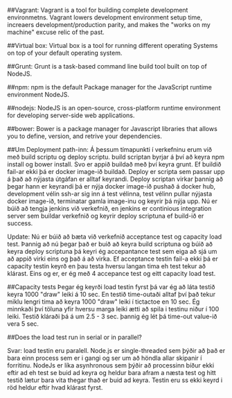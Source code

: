 ##Vagrant:
Vagrant is a tool for building complete development environmetns. Vagrant lowers development environment setup time, increaers development/production parity, and makes the "works on my machine" excuse relic of the past.

##Virtual box:
Virtual box is a tool for running different operating Systems on top of your default operating system.

##Grunt:
Grunt is a task-based command line build tool built on top of NodeJS.

##npm:
npm is the default Package manager for the JavaScript runtime environment NodeJS.

##nodejs:
NodeJS is an open-source, cross-platform runtime environment for developing server-side web applications.

##bower:
Bower is a package manager for Javascript libraries that allows you to define, version, and retrive your dependencies.

##Um Deployment path-inn:
Á þessum tímapunkti í­ verkefninu erum við með build scriptu og deploy scriptu. build scriptan byrjar á því að keyra npm install og bower install. Svo er appið buildað með því keyra grunt. Ef buildið fail-ar ekki þá er docker image-ið buildað. Deploy er scripta sem passar upp á það að nýjasta útgáfan er alltaf keyrandi. Deploy scriptan virkar þannig að þegar hann er keyrandi þá er nýja docker image-ið pushað á docker hub, development vélin ssh-ar sig inn á test vélinna, test vélinn pullar nýjasta docker image-ið, terminatar gamla image-inu og keyrir þá nýja upp. Nú er búið að tengja jenkins við verkefnið, en jenkins er continious integration server sem buildar verkefnið og keyrir deploy scriptuna ef build-ið er success.

Update: 
Nú er búið að bæta við verkefnið acceptance test og capacity load test.
Þannig að nú þegar það er buið að keyra build scriptuna og búið að keyra deploy scriptuna þá keyri ég accepantance test sem eiga að sjá um að appið virki eins og það á að virka. Ef acceptance testin fail-a ekki þá er capacity testin keyrð en þau testa hversu langan tima eh test tekur að klárast. Eins og er, er ég með 4 accepance test og eitt capacity load test. 


##Capacity tests
Þegar ég keyrði load testin fyrst þá var ég að láta testið keyra 1000 "draw" leiki á 10 sec. En testið time-outaði alltaf því það tekur miklu lengri tima að keyra 1000 "draw" leiki í tictactoe en 10 sec. Ég minnkaði því töluna yfir hversu marga leiki ætti að spila i testinu niður í 100 leiki. Testið kláraði þá á um 2.5 - 3 sec. þannig ég lét þá time-out value-ið vera 5 sec.


##Does the load test run in serial or in parallel?

Svar:
load testin eru paralell. Node.js er single-threaded sem þýðir að það er bara einn process sem er i gangi og ser um að höndla allar skipanir í forritinu. NodeJs er líka asynhronous sem þýðir að processinn bíður ekki eftir ad eh test se buid ad keyra og heldur bara afram a næsta test og hitt testið lætur bara vita thegar thað er buid ad keyra. Testin eru ss ekki keyrd i röd heldur eftir hvad klárast fyrst.